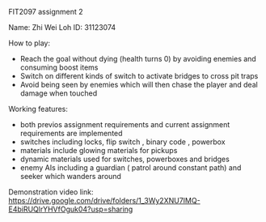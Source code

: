 FIT2097 assignment 2

Name: Zhi Wei Loh   ID: 31123074

How to play: 
- Reach the goal without dying (health turns 0) by avoiding enemies and consuming boost items
- Switch on different kinds of switch to activate bridges to cross pit traps
- Avoid being seen by enemies which will then chase the player and deal damage when touched

Working features:
- both previos assignment requirements and current assignment requirements are implemented
- switches including locks, flip switch , binary code , powerbox
- materials include glowing materials for pickups 
- dynamic materials used for switches, powerboxes and bridges
- enemy AIs including a guardian ( patrol around constant path) and seeker which wanders around


Demonstration video link:
https://drive.google.com/drive/folders/1_3Wy2XNU7IMQ-E4biRUQlrYHVfOguk04?usp=sharing
